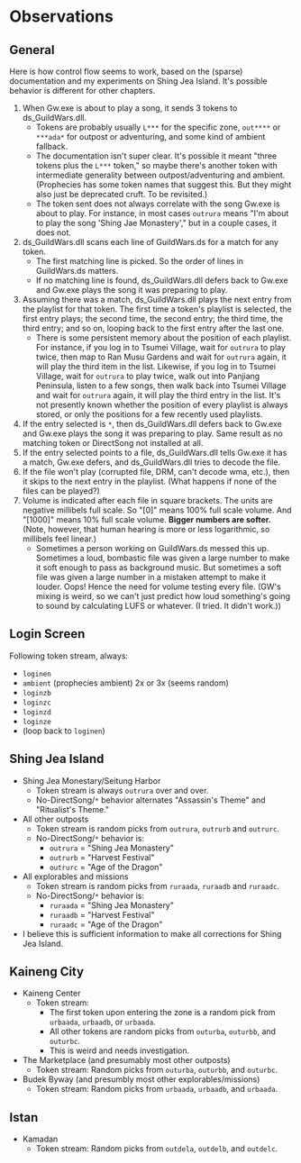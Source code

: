 # Observations

## General

Here is how control flow seems to work, based on the (sparse) documentation and my experiments on Shing Jea Island. It's possible behavior is different for other chapters.
1. When Gw.exe is about to play a song, it sends 3 tokens to ds_GuildWars.dll.
     - Tokens are probably usually `L***` for the specific zone, `out****` or `***ada*` for outpost or adventuring, and some kind of ambient fallback.
     - The documentation isn't super clear. It's possible it meant "three tokens plus the `L***` token," so maybe there's another token with intermediate generality between outpost/adventuring and ambient. (Prophecies has some token names that suggest this. But they might also just be deprecated cruft. To be revisited.) 
     - The token sent does not always correlate with the song Gw.exe is about to play. For instance, in most cases `outrura` means "I'm about to play the song 'Shing Jae Monastery'," but in a couple cases, it does not.
2. ds_GuildWars.dll scans each line of GuildWars.ds for a match for any token.
     - The first matching line is picked. So the order of lines in GuildWars.ds matters.
     - If no matching line is found, ds_GuildWars.dll defers back to Gw.exe and Gw.exe plays the song it was preparing to play.
3. Assuming there was a match, ds_GuildWars.dll plays the next entry from the playlist for that token. The first time a token's playlist is selected, the first entry plays; the second time, the second entry; the third time, the third entry; and so on, looping back to the first entry after the last one.
     - There is some persistent memory about the position of each playlist. For instance, if you log in to Tsumei Village, wait for `outrura` to play twice, then map to Ran Musu Gardens and wait for `outrura` again, it will play the third item in the list. Likewise, if you log in to Tsumei Village, wait for `outrura` to play twice, walk out into Panjiang Peninsula, listen to a few songs, then walk back into Tsumei Village and wait for `outrura` again, it will play the third entry in the list. It's not presently known whether the position of every playlist is always stored, or only the positions for a few recently used playlists.
4. If the entry selected is `*`, then ds_GuildWars.dll defers back to Gw.exe and Gw.exe plays the song it was preparing to play. Same result as no matching token or DirectSong not installed at all.
5. If the entry selected points to a file, ds_GuildWars.dll tells Gw.exe it has a match, Gw.exe defers, and ds_GuildWars.dll tries to decode the file.
6. If the file won't play (corrupted file, DRM, can't decode wma, etc.), then it skips to the next entry in the playlist. (What happens if none of the files can be played?)
7. Volume is indicated after each file in square brackets. The units are negative millibels full scale. So "[0]" means 100% full scale volume. And "[1000]" means 10% full scale volume. **Bigger numbers are softer.** (Note, however, that human hearing is more or less logarithmic, so millibels feel linear.)
     - Sometimes a person working on GuildWars.ds messed this up. Sometimes a loud, bombastic file was given a large number to make it soft enough to pass as background music. But sometimes a soft file was given a large number in a mistaken attempt to make it louder. Oops! Hence the need for volume testing every file. (GW's mixing is weird, so we can't just predict how loud something's going to sound by calculating LUFS or whatever. (I tried. It didn't work.))


## Login Screen
Following token stream, always:
- `loginen`
- `ambient` (prophecies ambient) 2x or 3x (seems random)
- `loginzb`
- `loginzc`
- `loginzd`
- `loginze`
- (loop back to `loginen`)

## Shing Jea Island
- Shing Jea Monestary/Seitung Harbor
     - Token stream is always `outrura` over and over.
     - No-DirectSong/`*` behavior alternates "Assassin's Theme" and "Ritualist's Theme."
- All other outposts
     - Token stream is random picks from `outrura`, `outrurb` and `outrurc`.
     -  No-DirectSong/`*` behavior is:
          -  `outrura` = "Shing Jea Monastery"
          -  `outrurb` = "Harvest Festival"
          -  `outrurc` = "Age of the Dragon"
- All explorables and missions
     - Token stream is random picks from `ruraada`, `ruraadb` and `ruraadc`.
     -  No-DirectSong/`*` behavior is:
          -  `ruraada` = "Shing Jea Monastery"
          -  `ruraadb` = "Harvest Festival"
          -  `ruraadc` = "Age of the Dragon"
- I believe this is sufficient information to make all corrections for Shing Jea Island.

## Kaineng City 
- Kaineng Center
     - Token stream:
          - The first token upon entering the zone is a random pick from `urbaada`, `urbaadb`, or `urbaada`.
          - All other tokens are random picks from `outurba`, `outurbb`, and `outurbc`.
          - This is weird and needs investigation.
- The Marketplace (and presumably most other outposts)
     - Token stream: Random picks from `outurba`, `outurbb`, and `outurbc`.
- Budek Byway (and presumbly most other explorables/missions)
     - Token stream: Random picks from `urbaada`, `urbaadb`, and `urbaada`.

## Istan
- Kamadan
     - Token stream: Random picks from `outdela`, `outdelb`, and `outdelc`.

